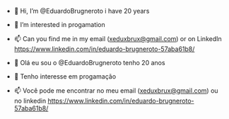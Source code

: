 - 👋 Hi, I’m @EduardoBrugneroto i have 20 years 
- 👀 I’m interested in progamation 
- 📫 Can you find me in my email (xeduxbrux@gmail.com) or on LinkedIn https://www.linkedin.com/in/eduardo-brugneroto-57aba61b8/


- 👋 Olá eu sou o @EduardoBrugneroto tenho 20 anos
- 👀 Tenho interesse em progamação 
- 📫 Você pode me encontrar no meu email (xeduxbrux@gmail.com) ou no linkedin https://www.linkedin.com/in/eduardo-brugneroto-57aba61b8/

